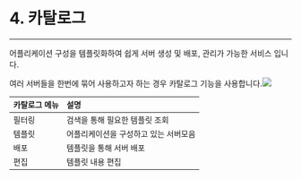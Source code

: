 # 4. 카탈로그

---

어플리케이션 구성을 템플릿화하여 쉽게 서버 생성 및 배포, 관리가 가능한 서비스 입니다.

여러 서버들을 한번에 묶어 사용하고자 하는 경우 카탈로그 기능을 사용합니다.![](/assets/2.1카탈로그조회1.png)

| **카탈로그 메뉴** | **설명** |
| :--- | :--- |
| 필터링 | 검색을 통해 필요한 템플릿 조회 |
| 템플릿 | 어플리케이션을 구성하고 있는 서버모음 |
| 배포 | 템플릿을 통해 서버 배포 |
| 편집 | 템플릿 내용 편집 |



